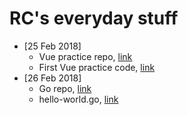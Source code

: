 # RC's everyday stuff

* [25 Feb 2018]
  * Vue practice repo, [link](/vue-practice)
  * First Vue practice code, [link](/vue-practice/first-vue.html)
* [26 Feb 2018]
  * Go repo, [link](/go)
  * hello-world.go, [link](/go/hello-world.go)
